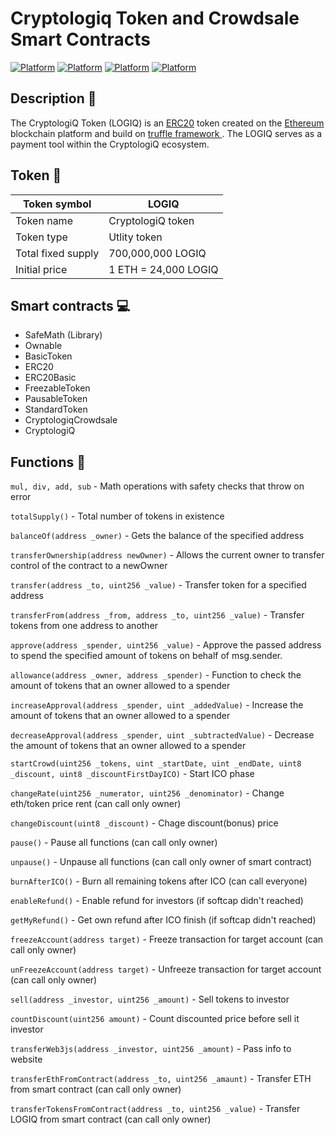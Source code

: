 # Cryptologiq Token and Crowdsale Smart Contracts
[![Platform](https://img.shields.io/badge/Token%20Name-LOGIQ-aqua.svg)]()
[![Platform](https://img.shields.io/badge/Platform-Ethereum-brightgreen.svg)](https://en.wikipedia.org/wiki/Ethereum)
[![Platform](https://img.shields.io/badge/Standard-ERC20-blue.svg)](https://en.wikipedia.org/wiki/ERC20)
[![Platform](https://img.shields.io/badge/Compiler-^0.4.18-yellow.svg)](http://solidity.readthedocs.io/en/v0.4.18/)

## Description :thought_balloon:
The CryptologiQ Token (LOGIQ) is an <a href="https://en.wikipedia.org/wiki/ERC20">ERC20</a> token created on the <a href="https://en.wikipedia.org/wiki/Ethereum">Ethereum</a> blockchain platform and build on <a href="http://truffleframework.com/">truffle framework </a>. The LOGIQ serves as a payment tool within the CryptologiQ ecosystem. 

## Token :game_die:

| Token symbol  | LOGIQ |
| ------------- | ------------- |
| Token name  | CryptologiQ token  |
| Token type  | Utlity token  |
| Total fixed supply | 700,000,000 LOGIQ |
| Initial price | 1 ETH = 24,000 LOGIQ |
   
## Smart contracts :computer:

* SafeMath (Library)
* Ownable
* BasicToken
* ERC20
* ERC20Basic
* FreezableToken
* PausableToken
* StandardToken
* CryptologiqCrowdsale
* CryptologiQ

## Functions :wrench:

`mul, div, add, sub` - Math operations with safety checks that throw on error

`totalSupply()` - Total number of tokens in existence

`balanceOf(address _owner)` - Gets the balance of the specified address

`transferOwnership(address newOwner)` - Allows the current owner to transfer control of the contract to a newOwner

`transfer(address _to, uint256 _value)` - Transfer token for a specified address

`transferFrom(address _from, address _to, uint256 _value)` - Transfer tokens from one address to another

`approve(address _spender, uint256 _value)` - Approve the passed address to spend the specified amount of tokens on behalf of msg.sender.

`allowance(address _owner, address _spender)` - Function to check the amount of tokens that an owner allowed to a spender

`increaseApproval(address _spender, uint _addedValue)` - Increase the amount of tokens that an owner allowed to a spender

`decreaseApproval(address _spender, uint _subtractedValue)` - Decrease the amount of tokens that an owner allowed to a spender

`startCrowd(uint256 _tokens, uint _startDate, uint _endDate, uint8 _discount, uint8 _discountFirstDayICO)` - Start ICO phase

`changeRate(uint256 _numerator, uint256 _denominator)` - Change eth/token price rent (can call only owner)

`changeDiscount(uint8 _discount)` - Chage discount(bonus) price

`pause()` - Pause all functions (can call only owner)

`unpause()` - Unpause all functions (can call only owner of smart contract)

`burnAfterICO()` - Burn all remaining tokens after ICO (can call everyone)

`enableRefund()` - Enable refund for investors (if softcap didn't reached)

`getMyRefund()` - Get own refund after ICO finish (if softcap didn't reached)

`freezeAccount(address target)` - Freeze transaction for target account (can call only owner)

`unFreezeAccount(address target)` - Unfreeze transaction for target account (can call only owner)

`sell(address _investor, uint256 _amount)` - Sell tokens to investor

`countDiscount(uint256 amount)` - Count discounted price before sell it investor

`transferWeb3js(address _investor, uint256 _amount)` - Pass info to website

`transferEthFromContract(address _to, uint256 _amaunt)` - Transfer ETH from smart contract (can call only owner)

`transferTokensFromContract(address _to, uint256 _value)` - Transfer LOGIQ from smart contract (can call only owner)
